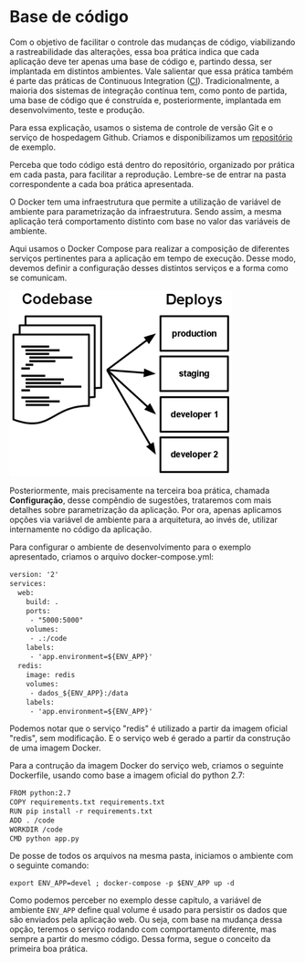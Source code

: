 #  Base de código

Com o objetivo de facilitar o controle das mudanças de código, viabilizando a rastreabilidade das alterações, essa boa prática indica que cada aplicação deve ter apenas uma base de código e, partindo dessa, ser implantada em distintos ambientes. Vale salientar que essa prática também é parte das práticas de Continuous Integration ([CI](https://www.thoughtworks.com/continuous-integration)). Tradicionalmente, a maioria dos sistemas de integração contínua tem, como ponto de partida, uma base de código que é construída e, posteriormente, implantada em desenvolvimento, teste e produção.

Para essa explicação, usamos o sistema de controle de versão Git e o serviço de hospedagem Github. Criamos e disponibilizamos um [repositório](https://github.com/gomex/exemplo-12factor-docker.git) de exemplo.

Perceba que todo código está dentro do repositório, organizado por prática em cada pasta, para facilitar a reprodução. Lembre-se de entrar na pasta correspondente a cada boa prática apresentada.

O Docker tem uma infraestrutura que permite a utilização de variável de ambiente para parametrização da infraestrutura. Sendo assim, a mesma aplicação terá comportamento distinto com base no valor das variáveis de ambiente.

Aqui usamos o Docker Compose para realizar a composição de diferentes serviços pertinentes para a aplicação em tempo de execução. Desse modo, devemos definir a configuração desses distintos serviços e a forma como se comunicam.

![](images/basecode.png)

Posteriormente, mais precisamente na terceira boa prática, chamada **Configuração**, desse compêndio de sugestões, trataremos com mais detalhes sobre parametrização da aplicação. Por ora, apenas aplicamos opções via variável de ambiente para a arquitetura, ao invés de, utilizar internamente no código da aplicação.

Para configurar o ambiente de desenvolvimento para o exemplo apresentado, criamos o arquivo docker-compose.yml:

```
version: '2'
services:
  web:
    build: .
    ports:
     - "5000:5000"
    volumes:
     - .:/code
    labels:
     - 'app.environment=${ENV_APP}'
  redis:
    image: redis
    volumes:
     - dados_${ENV_APP}:/data
    labels:
     - 'app.environment=${ENV_APP}'
```

Podemos notar que o serviço "redis" é utilizado a partir da imagem oficial "redis", sem modificação. E o serviço web é gerado a partir da construção de uma imagem Docker.

Para a contrução da imagem Docker do serviço web, criamos o seguinte Dockerfile, usando como base a imagem oficial do python 2.7:

```
FROM python:2.7
COPY requirements.txt requirements.txt
RUN pip install -r requirements.txt
ADD . /code
WORKDIR /code
CMD python app.py
```

De posse de todos os arquivos na mesma pasta, iniciamos o ambiente com o seguinte comando:

```
export ENV_APP=devel ; docker-compose -p $ENV_APP up -d
```

Como podemos perceber no exemplo desse capítulo, a variável de ambiente `ENV_APP` define qual volume é usado para persistir os dados que são enviados pela aplicação web. Ou seja, com base na mudança dessa opção, teremos o serviço rodando com comportamento diferente, mas sempre a partir do mesmo código. Dessa forma, segue o conceito da primeira boa prática.
